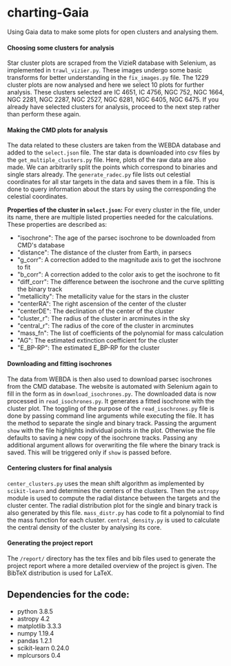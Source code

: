 # charting-Gaia

Using Gaia data to make some plots for open clusters and analysing them. 

#### Choosing some clusters for analysis
Star cluster plots are scraped from the VizieR database with Selenium, as implemented in `trawl_vizier.py`. These images undergo some basic transforms for better understanding in the `fix_images.py` file. The 1229 cluster plots are now analysed and here we select 10 plots for further analysis. These clusters selected are IC 4651, IC 4756, NGC 752, NGC 1664, NGC 2281, NGC 2287, NGC 2527, NGC 6281, NGC 6405, NGC 6475. If you already have selected clusters for analysis, proceed to the next step rather than perform these again.

#### Making the CMD plots for analysis
The data related to these clusters are taken from the WEBDA database and added to the `select.json` file. The star data is downloaded into csv files by the `get_multiple_clusters.py` file. Here, plots of the raw data are also made. We can arbitrarily split the points which correspond to binaries and single stars already. The `generate_radec.py` file lists out celestial coordinates for all star targets in the data and saves them in a file. This is done to query information about the stars by using the corresponding the celestial coordinates. 

**Properties of the cluster in `select.json`:**
For every cluster in the file, under its name, there are multiple listed properties needed for the calculations. These properties are described as:
* "isochrone": The age of the parsec isochrone to be downloaded from CMD's database
* "distance": The distance of the cluster from Earth, in parsecs
* "g_corr": A correction added to the magnitude axis to get the isochrone to fit
* "b_corr": A correction added to the color axis to get the isochrone to fit
* "diff_corr": The difference between the isochrone and the curve splitting the binary track
* "metallicity": The metallicity value for the stars in the cluster
* "centerRA": The right ascension of the center of the cluster
* "centerDE": The declination of the center of the cluster
* "cluster_r": The radius of the cluster in arcminutes in the sky
* "central_r": The radius of the core of the cluster in arcminutes
* "mass_fn": The list of coefficients of the polynomial for mass calculation
* "AG": The estimated extinction coefficient for the cluster
* "E_BP-RP": The estimated E_BP-RP for the cluster

#### Downloading and fitting isochrones
The data from WEBDA is then also used to download parsec isochrones from the CMD database. The website is automated with Selenium again to fill in the form as in `download_isochrones.py`. The downloaded data is now processed in `read_isochrones.py`. It generates a fitted isochrone with the cluster plot. The toggling of the purpose of the `read_isochrones.py` file is done by passing command line arguments while executing the file. It has the method to separate the single and binary track. Passing the argument `show` with the file highlights individual points in the plot. Otherwise the file defaults to saving a new copy of the isochrone tracks. Passing any additional argument allows for overwriting the file where the binary track is saved. This will be triggered only if `show` is passed before. 

#### Centering clusters for final analysis
`center_clusters.py` uses the mean shift algorithm as implemented by `scikit-learn` and determines the centers of the clusters. Then the `astropy` module is used to compute the radial distance between the targets and the cluster center. The radial distribution plot for the single and binary track is also generated by this file. `mass_distr.py` has code to fit a polynomial to find the mass function for each cluster. `central_density.py` is used to calculate the central density of the cluster by analysing its core.

#### Generating the project report
The `/report/` directory has the tex files and bib files used to generate the project report where a more detailed overview of the project is given. The BibTeX distribution is used for LaTeX.


## Dependencies for the code:
* python 3.8.5
* astropy 4.2
* matplotlib 3.3.3
* numpy 1.19.4
* pandas 1.2.1
* scikit-learn 0.24.0
* mplcursors 0.4

